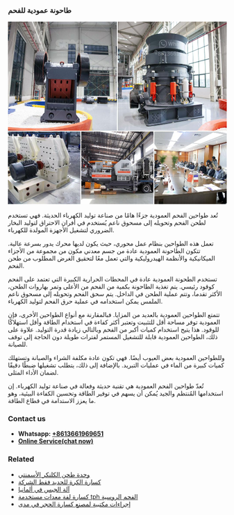 <h3>طاحونة عمودية للفحم</h3><img src='1701852447.jpg' alt=''><p>تُعد طواحين الفحم العمودية جزءًا هامًا من صناعة توليد الكهرباء الحديثة. فهي تستخدم لطحن الفحم وتحويله إلى مسحوق ناعم يُستخدم في أفران الاحتراق لتوليد البخار الضروري لتشغيل الأجهزة المولدة للكهرباء.</p><p>تعمل هذه الطواحين بنظام عمل محوري، حيث يكون لديها محرك يدور بسرعة عالية. تتكون الطاحونة العمودية عادة من جسم معدني مكون من مجموعة من الأجزاء الميكانيكية والأنظمة الهيدروليكية والتي تعمل معًا لتحقيق الغرض المطلوب من طحن الفحم.</p><p>تستخدم الطحونة العمودية عادة في المحطات الحرارية الكبيرة التي تعتمد على الفحم كوقود رئيسي. يتم تغذية الطاحونة بكمية من الفحم من الأعلى وتمر بهاروات الطحن، الأكثر تقدما، وتتم عملية الطحن في الداخل. يتم سحق الفحم وتحويله إلى مسحوق ناعم الملمس يمكن استخدامه في عملية حرق الفحم لتوليد الكهرباء.</p><p>تتمتع الطواحين العمودية بالعديد من المزايا. فبالمقارنة مع أنواع الطواحين الأخرى، فإن العمودية توفر مساحة أقل للتثبيت وتعتبر أكثر كفاءة في استخدام الطاقة وأقل استهلاكًا للوقود. هذا يتيح استخدام كميات أكبر من الفحم وبالتالي زيادة قدرة التوليد. علاوة على ذلك، الطواحين العمودية قابلة للتشغيل المستمر لفترات طويلة دون الحاجة إلى توقف للصيانة.</p><p>وللطواحين العمودية بعض العيوب أيضًا. فهي تكون عادة مكلفة الشراء والصيانة وتستهلك كميات كبيرة من الماء في عمليات التبريد. بالإضافة إلى ذلك، يتطلب تشغيلها ضبطًا دقيقًا لضمان الأداء المثلى.</p><p>تُعدّ طواحين الفحم العمودية هي تقنية حديثة وفعالة في صناعة توليد الكهرباء. إن استخدامها المُنتظم والجيد يُمكن أن يسهم في توفير الطاقة وتحسين الكفاءة البيئية، وهو ما يعزز الاستدامة في قطاع الطاقة.</p><h3>Contact us</h3><ul><li><strong>Whatsapp:&nbsp;<a href="https://wa.me/8613661969651">+8613661969651</a></strong></li><li><a href="https://swt.shibang-china.com/?git&amp;zhl&amp;طاحونة عمودية للفحم"><strong>Online Service(chat now)</strong></a></li></ul><h3>Related</h3><ul><li><a href='وحدة طحن الكلنكر الأسمنتي.md'>وحدة طحن الكلنكر الأسمنتي</a></li><li><a href='كسارة الكرة للحديد فقط الشركة.md'>كسارة الكرة للحديد فقط الشركة</a></li><li><a href='آلة الجبس في ألمانيا.md'>آلة الجبس في ألمانيا</a></li><li><a href='كسارة لفة معدات مستخدمة tph الفحم الروسية.md'>كسارة لفة معدات مستخدمة tph الفحم الروسية</a></li><li><a href='إجراءات مكتبية لمصنع كسارة الحجر في مدى.md'>إجراءات مكتبية لمصنع كسارة الحجر في مدى</a></li></ul>
